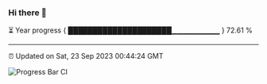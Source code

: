 ### Hi there 👋

⏳ Year progress { █████████████████████▁▁▁▁▁▁▁▁▁ } 72.61 %

---

⏰ Updated on Sat, 23 Sep 2023 00:44:24 GMT

![Progress Bar CI](https://github.com/liununu/liununu/workflows/Progress%20Bar%20CI/badge.svg)
